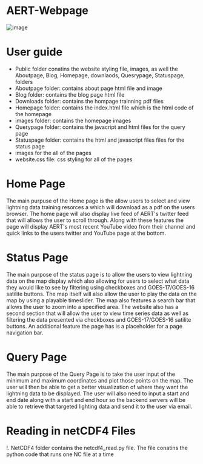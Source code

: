 # AERT-Webpage

![image](https://user-images.githubusercontent.com/58304673/112229708-d91bbc80-8c09-11eb-8701-00aff7b28bdc.png)

# User guide
* Public folder conatins the website styling file, images, as well the Aboutpage, Blog, Homepage, downlaods, Quesrypage, Statuspage, folders 
* Aboutpage folder: contains about page html file and image
* Blog folder: contains the blog page html file
* Downloads folder: contains the hompage trainning pdf files
* Homepage folder: contains the index.html file which is the html code of the homepage
* images folder: contains the homepage images
* Querypage folder: contains the javacript and html files for the query page
* Statuspage folder: contains the html and javascript files files for the status page
* images for the all of the pages
* website.css file: css styling for all of the pages

# Home Page
The main purpuse of the Home page is the allow users to select and view lightning data training resorces a which will download as a pdf on the users browser. The home page will also display live feed of AERT's twitter feed that will allows the user to scroll through. Along with these features the page will display AERT's most recent YouTube video from their channel and quick links to the users twitter and YouTube page at the bottom. 

# Status Page
The main purpose of the status page is to allow the users to view lightning data on the map display which also allowing for users to select what data they would like to see by filtering using checkboxes and GOES-17/GOES-16 satilite buttons. The map itself will also allow the user to play the data on the map by using a playable timeslider. The map also features a search bar that allows the user to zoom into a specified area. The website also has a second section that will allow the user to view time series data as well as filtering the data presented via checkboxes and GOES-17/GOES-16 satilite buttons. An additional feature the page has is a placeholder for a page navigation bar.

# Query Page

The main purpose of the Query Page is to take the user input of the minimum and maximum coordinates and plot those points on the map. The user will then be able to get a better visualization of where they want the lightning data to be displayed. The user will also need to input a start and end date along with a start and end hour so the backend servers will be able to retrieve that targeted lighting data and send it to the user via email.

# Reading in netCDF4 Files
!. NetCDF4 folder contains the netcdf4_read.py file. The file conatins the python code that runs one NC file at a time



